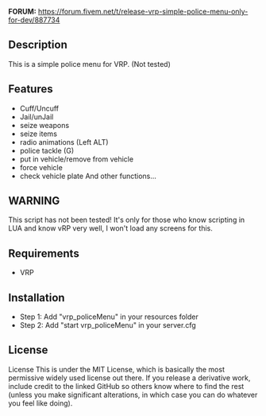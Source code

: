 **FORUM:** https://forum.fivem.net/t/release-vrp-simple-police-menu-only-for-dev/887734

## Description
This is a simple police menu for VRP. (Not tested)

## Features
- Cuff/Uncuff
- Jail/unJail
- seize weapons
- seize items
- radio animations (Left ALT)
- police tackle (G)
- put in vehicle/remove from vehicle
- force vehicle
- check vehicle plate
And other functions...

## WARNING
This script has not been tested! It's only for those who know scripting in LUA and know vRP very well, I won't load any screens for this.

## Requirements
- VRP

## Installation
- Step 1:
Add "vrp_policeMenu" in your resources folder
- Step 2:
Add "start vrp_policeMenu" in your server.cfg

## License

License
This is under the MIT License, which is basically the most permissive widely used license out there. If you release a derivative work, include credit to the linked GitHub so others know where to find the rest (unless you make significant alterations, in which case you can do whatever you feel like doing).
